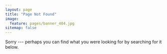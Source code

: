```yaml
---
layout: page
title: "Page Not Found"
image:
  feature: pages/banner_404.jpg
sitemap: false
---  
```


Sorry --- perhaps you can find what you were looking for by searching for it below.

<script type="text/javascript">
  var GOOG_FIXURL_LANG = 'en';
  var GOOG_FIXURL_SITE = '{{ site.url }}'
</script>
<script type="text/javascript"
  src="http://linkhelp.clients.google.com/tbproxy/lh/wm/fixurl.js">
</script>